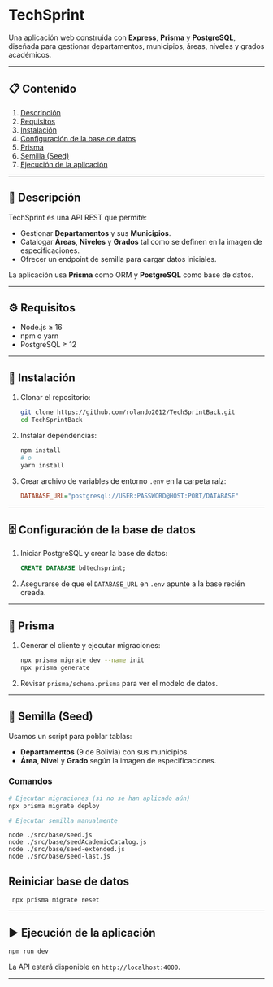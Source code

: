 # TechSprint

Una aplicación web construida con **Express**, **Prisma** y **PostgreSQL**, diseñada para gestionar departamentos, municipios, áreas, niveles y grados académicos.

---

## 📋 Contenido

1. [Descripción](#descripción)
2. [Requisitos](#requisitos)
3. [Instalación](#instalación)
4. [Configuración de la base de datos](#configuración-de-la-base-de-datos)
5. [Prisma](#prisma)
6. [Semilla (Seed)](#semilla-seed)
7. [Ejecución de la aplicación](#ejecución-de-la-aplicación)

---

## 📄 Descripción

TechSprint es una API REST que permite:

- Gestionar **Departamentos** y sus **Municipios**.
- Catalogar **Áreas**, **Niveles** y **Grados** tal como se definen en la imagen de especificaciones.
- Ofrecer un endpoint de semilla para cargar datos iniciales.

La aplicación usa **Prisma** como ORM y **PostgreSQL** como base de datos.

---

## ⚙️ Requisitos

- Node.js ≥ 16
- npm o yarn
- PostgreSQL ≥ 12

---

## 🚀 Instalación

1. Clonar el repositorio:

   ```bash
   git clone https://github.com/rolando2012/TechSprintBack.git
   cd TechSprintBack
   ```

2. Instalar dependencias:

   ```bash
   npm install
   # o
   yarn install
   ```

3. Crear archivo de variables de entorno `.env` en la carpeta raíz:

   ```ini
   DATABASE_URL="postgresql://USER:PASSWORD@HOST:PORT/DATABASE"
   ```

---

## 🗄️ Configuración de la base de datos

1. Iniciar PostgreSQL y crear la base de datos:

   ```sql
   CREATE DATABASE bdtechsprint;
   ```

2. Asegurarse de que el `DATABASE_URL` en `.env` apunte a la base recién creada.

---

## 🔧 Prisma

1. Generar el cliente y ejecutar migraciones:

   ```bash
   npx prisma migrate dev --name init
   npx prisma generate
   ```

2. Revisar `prisma/schema.prisma` para ver el modelo de datos.

---

## 🌱 Semilla (Seed)

Usamos un script para poblar tablas:

- **Departamentos** (9 de Bolivia) con sus municipios.
- **Área**, **Nivel** y **Grado** según la imagen de especificaciones.

### Comandos

```bash
# Ejecutar migraciones (si no se han aplicado aún)
npx prisma migrate deploy

# Ejecutar semilla manualmente	
```


```
node ./src/base/seed.js
node ./src/base/seedAcademicCatalog.js
node ./src/base/seed-extended.js
node ./src/base/seed-last.js

```
## Reiniciar base de datos
```
 npx prisma migrate reset
```
---

## ▶️ Ejecución de la aplicación

```bash
npm run dev     
```

La API estará disponible en `http://localhost:4000`.

---

